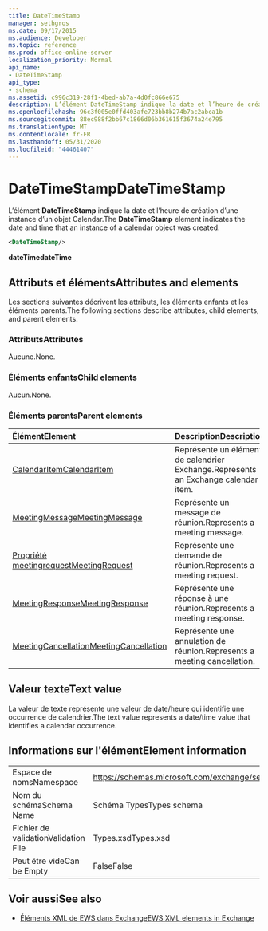 ```yaml
---
title: DateTimeStamp
manager: sethgros
ms.date: 09/17/2015
ms.audience: Developer
ms.topic: reference
ms.prod: office-online-server
localization_priority: Normal
api_name:
- DateTimeStamp
api_type:
- schema
ms.assetid: c996c319-28f1-4bed-ab7a-4d0fc866e675
description: L’élément DateTimeStamp indique la date et l’heure de création d’une instance d’un objet Calendar.
ms.openlocfilehash: 96c3f005e0ffd403afe723bb8b274b7ac2abca1b
ms.sourcegitcommit: 88ec988f2bb67c1866d06b361615f3674a24e795
ms.translationtype: MT
ms.contentlocale: fr-FR
ms.lasthandoff: 05/31/2020
ms.locfileid: "44461407"
---
```

# <a name="datetimestamp"></a><span data-ttu-id="89ba2-103">DateTimeStamp</span><span class="sxs-lookup"><span data-stu-id="89ba2-103">DateTimeStamp</span></span>

<span data-ttu-id="89ba2-104">L’élément **DateTimeStamp** indique la date et l’heure de création d’une instance d’un objet Calendar.</span><span class="sxs-lookup"><span data-stu-id="89ba2-104">The **DateTimeStamp** element indicates the date and time that an instance of a calendar object was created.</span></span> 
  
```xml
<DateTimeStamp/>
```

<span data-ttu-id="89ba2-105">**dateTime**</span><span class="sxs-lookup"><span data-stu-id="89ba2-105">**dateTime**</span></span>

## <a name="attributes-and-elements"></a><span data-ttu-id="89ba2-106">Attributs et éléments</span><span class="sxs-lookup"><span data-stu-id="89ba2-106">Attributes and elements</span></span>

<span data-ttu-id="89ba2-107">Les sections suivantes décrivent les attributs, les éléments enfants et les éléments parents.</span><span class="sxs-lookup"><span data-stu-id="89ba2-107">The following sections describe attributes, child elements, and parent elements.</span></span>
  
### <a name="attributes"></a><span data-ttu-id="89ba2-108">Attributs</span><span class="sxs-lookup"><span data-stu-id="89ba2-108">Attributes</span></span>

<span data-ttu-id="89ba2-109">Aucune.</span><span class="sxs-lookup"><span data-stu-id="89ba2-109">None.</span></span>
  
### <a name="child-elements"></a><span data-ttu-id="89ba2-110">Éléments enfants</span><span class="sxs-lookup"><span data-stu-id="89ba2-110">Child elements</span></span>

<span data-ttu-id="89ba2-111">Aucun.</span><span class="sxs-lookup"><span data-stu-id="89ba2-111">None.</span></span>
  
### <a name="parent-elements"></a><span data-ttu-id="89ba2-112">Éléments parents</span><span class="sxs-lookup"><span data-stu-id="89ba2-112">Parent elements</span></span>

|<span data-ttu-id="89ba2-113">**Élément**</span><span class="sxs-lookup"><span data-stu-id="89ba2-113">**Element**</span></span>|<span data-ttu-id="89ba2-114">**Description**</span><span class="sxs-lookup"><span data-stu-id="89ba2-114">**Description**</span></span>|
|:-----|:-----|
|[<span data-ttu-id="89ba2-115">CalendarItem</span><span class="sxs-lookup"><span data-stu-id="89ba2-115">CalendarItem</span></span>](calendaritem.md) <br/> |<span data-ttu-id="89ba2-116">Représente un élément de calendrier Exchange.</span><span class="sxs-lookup"><span data-stu-id="89ba2-116">Represents an Exchange calendar item.</span></span>  <br/> |
|[<span data-ttu-id="89ba2-117">MeetingMessage</span><span class="sxs-lookup"><span data-stu-id="89ba2-117">MeetingMessage</span></span>](meetingmessage.md) <br/> |<span data-ttu-id="89ba2-118">Représente un message de réunion.</span><span class="sxs-lookup"><span data-stu-id="89ba2-118">Represents a meeting message.</span></span>  <br/> |
|[<span data-ttu-id="89ba2-119">Propriété meetingrequest</span><span class="sxs-lookup"><span data-stu-id="89ba2-119">MeetingRequest</span></span>](meetingrequest.md) <br/> |<span data-ttu-id="89ba2-120">Représente une demande de réunion.</span><span class="sxs-lookup"><span data-stu-id="89ba2-120">Represents a meeting request.</span></span>  <br/> |
|[<span data-ttu-id="89ba2-121">MeetingResponse</span><span class="sxs-lookup"><span data-stu-id="89ba2-121">MeetingResponse</span></span>](meetingresponse.md) <br/> |<span data-ttu-id="89ba2-122">Représente une réponse à une réunion.</span><span class="sxs-lookup"><span data-stu-id="89ba2-122">Represents a meeting response.</span></span>  <br/> |
|[<span data-ttu-id="89ba2-123">MeetingCancellation</span><span class="sxs-lookup"><span data-stu-id="89ba2-123">MeetingCancellation</span></span>](meetingcancellation.md) <br/> |<span data-ttu-id="89ba2-124">Représente une annulation de réunion.</span><span class="sxs-lookup"><span data-stu-id="89ba2-124">Represents a meeting cancellation.</span></span>  <br/> |
   
## <a name="text-value"></a><span data-ttu-id="89ba2-125">Valeur texte</span><span class="sxs-lookup"><span data-stu-id="89ba2-125">Text value</span></span>

<span data-ttu-id="89ba2-126">La valeur de texte représente une valeur de date/heure qui identifie une occurrence de calendrier.</span><span class="sxs-lookup"><span data-stu-id="89ba2-126">The text value represents a date/time value that identifies a calendar occurrence.</span></span>
  
## <a name="element-information"></a><span data-ttu-id="89ba2-127">Informations sur l'élément</span><span class="sxs-lookup"><span data-stu-id="89ba2-127">Element information</span></span>

|||
|:-----|:-----|
|<span data-ttu-id="89ba2-128">Espace de noms</span><span class="sxs-lookup"><span data-stu-id="89ba2-128">Namespace</span></span>  <br/> |https://schemas.microsoft.com/exchange/services/2006/types  <br/> |
|<span data-ttu-id="89ba2-129">Nom du schéma</span><span class="sxs-lookup"><span data-stu-id="89ba2-129">Schema Name</span></span>  <br/> |<span data-ttu-id="89ba2-130">Schéma Types</span><span class="sxs-lookup"><span data-stu-id="89ba2-130">Types schema</span></span>  <br/> |
|<span data-ttu-id="89ba2-131">Fichier de validation</span><span class="sxs-lookup"><span data-stu-id="89ba2-131">Validation File</span></span>  <br/> |<span data-ttu-id="89ba2-132">Types.xsd</span><span class="sxs-lookup"><span data-stu-id="89ba2-132">Types.xsd</span></span>  <br/> |
|<span data-ttu-id="89ba2-133">Peut être vide</span><span class="sxs-lookup"><span data-stu-id="89ba2-133">Can be Empty</span></span>  <br/> |<span data-ttu-id="89ba2-134">False</span><span class="sxs-lookup"><span data-stu-id="89ba2-134">False</span></span>  <br/> |
   
## <a name="see-also"></a><span data-ttu-id="89ba2-135">Voir aussi</span><span class="sxs-lookup"><span data-stu-id="89ba2-135">See also</span></span>

- [<span data-ttu-id="89ba2-136">Éléments XML de EWS dans Exchange</span><span class="sxs-lookup"><span data-stu-id="89ba2-136">EWS XML elements in Exchange</span></span>](ews-xml-elements-in-exchange.md)

